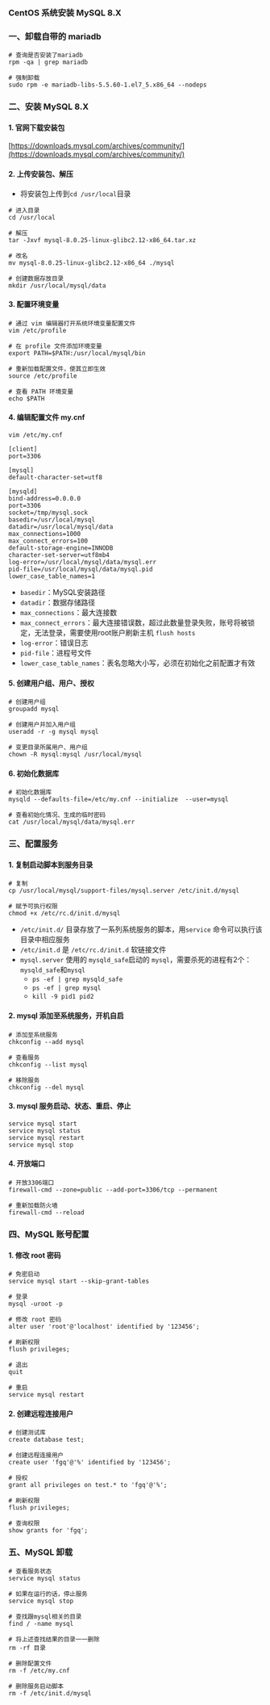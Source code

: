 ### CentOS 系统安装 MySQL 8.X
 
### 一、卸载自带的 mariadb
```
# 查询是否安装了mariadb
rpm -qa | grep mariadb

# 强制卸载
sudo rpm -e mariadb-libs-5.5.60-1.el7_5.x86_64 --nodeps
```


### 二、安装 MySQL 8.X
#### 1. 官网下载安装包
[https://downloads.mysql.com/archives/community/](https://downloads.mysql.com/archives/community/)


#### 2. 上传安装包、解压
* 将安装包上传到`cd /usr/local`目录

```
# 进入目录
cd /usr/local

# 解压
tar -Jxvf mysql-8.0.25-linux-glibc2.12-x86_64.tar.xz 

# 改名
mv mysql-8.0.25-linux-glibc2.12-x86_64 ./mysql

# 创建数据存放目录
mkdir /usr/local/mysql/data
```



#### 3. 配置环境变量
```
# 通过 vim 编辑器打开系统环境变量配置文件
vim /etc/profile
```

```
# 在 profile 文件添加环境变量
export PATH=$PATH:/usr/local/mysql/bin
```

```
# 重新加载配置文件，使其立即生效
source /etc/profile

# 查看 PATH 环境变量
echo $PATH
```


#### 4. 编辑配置文件 my.cnf
`vim /etc/my.cnf`


```
[client]
port=3306

[mysql]
default-character-set=utf8

[mysqld]
bind-address=0.0.0.0
port=3306
socket=/tmp/mysql.sock
basedir=/usr/local/mysql
datadir=/usr/local/mysql/data
max_connections=1000
max_connect_errors=100
default-storage-engine=INNODB
character-set-server=utf8mb4
log-error=/usr/local/mysql/data/mysql.err
pid-file=/usr/local/mysql/data/mysql.pid
lower_case_table_names=1
```

* `basedir`：MySQL安装路径
* `datadir`：数据存储路径
* `max_connections`：最大连接数
* `max_connect_errors`：最大连接错误数，超过此数量登录失败，账号将被锁定，无法登录，需要使用root账户刷新主机 `flush hosts`
* `log-error`：错误日志
* `pid-file`：进程号文件
* `lower_case_table_names`：表名忽略大小写，必须在初始化之前配置才有效



#### 5. 创建用户组、用户、授权
```
# 创建用户组
groupadd mysql

# 创建用户并加入用户组
useradd -r -g mysql mysql  

# 变更目录所属用户、用户组
chown -R mysql:mysql /usr/local/mysql
```



#### 6. 初始化数据库
```
# 初始化数据库
mysqld --defaults-file=/etc/my.cnf --initialize  --user=mysql

# 查看初始化情况、生成的临时密码
cat /usr/local/mysql/data/mysql.err
```



### 三、配置服务
#### 1. 复制启动脚本到服务目录
```
# 复制
cp /usr/local/mysql/support-files/mysql.server /etc/init.d/mysql

# 赋予可执行权限
chmod +x /etc/rc.d/init.d/mysql
```

* `/etc/init.d/` 目录存放了一系列系统服务的脚本，用`service` 命令可以执行该目录中相应服务
* `/etc/init.d` 是 `/etc/rc.d/init.d` 软链接文件
* `mysql.server` 使用的 `mysqld_safe`启动的 `mysql`，需要杀死的进程有2个：`mysqld_safe`和`mysql` 
  * `ps -ef | grep mysqld_safe`
  * `ps -ef | grep mysql`
  * `kill -9 pid1 pid2`
    
    


#### 2. mysql 添加至系统服务，开机自启
```
# 添加至系统服务
chkconfig --add mysql

# 查看服务
chkconfig --list mysql

# 移除服务
chkconfig --del mysql
```



#### 3. mysql 服务启动、状态、重启、停止
```
service mysql start
service mysql status
service mysql restart
service mysql stop
```


#### 4. 开放端口
```
# 开放3306端口
firewall-cmd --zone=public --add-port=3306/tcp --permanent

# 重新加载防火墙
firewall-cmd --reload
```



### 四、MySQL 账号配置
#### 1. 修改 root 密码
```
# 免密启动
service mysql start --skip-grant-tables

# 登录
mysql -uroot -p

# 修改 root 密码
alter user 'root'@'localhost' identified by '123456';

# 刷新权限
flush privileges;

# 退出
quit

# 重启
service mysql restart
```


#### 2. 创建远程连接用户
```
# 创建测试库
create database test;

# 创建远程连接用户
create user 'fgq'@'%' identified by '123456';

# 授权
grant all privileges on test.* to 'fgq'@'%';  

# 刷新权限
flush privileges;  
 
# 查询权限
show grants for 'fgq';
```



### 五、MySQL 卸载
```
# 查看服务状态
service mysql status

# 如果在运行的话，停止服务
service mysql stop

# 查找跟mysql相关的目录
find / -name mysql 

# 将上述查找结果的目录一一删除
rm -rf 目录

# 删除配置文件
rm -f /etc/my.cnf

# 删除服务启动脚本
rm -f /etc/init.d/mysql
```
